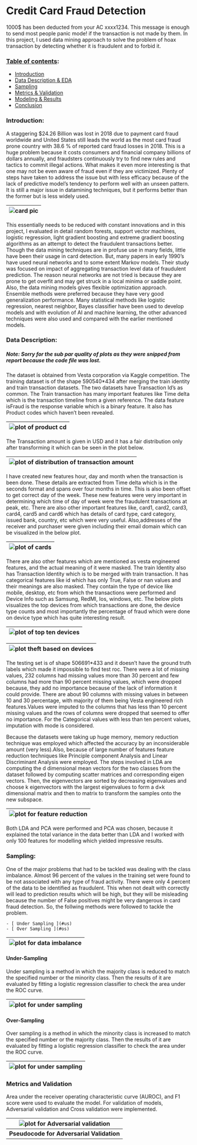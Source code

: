 # Credit Card Fraud Detection

1000$ has been deducted from your AC xxxx1234. This message is enough to send most people panic mode! if the transaction is not made by them. In this project, I used data mining approach to solve the problem of hoax transaction by detecting whether it is fraudulent and to forbid it. 

### <ins>Table of contents</ins>:
  - [ Introduction ](#intro)
  - [ Data Description & EDA ](#desc)
  - [ Sampling ](#sample)
  - [ Metrics & Validation ](#val)
  - [ Modeling & Results ](#res)
  - [ Conclusion ](#con)
  
<a name='intro'></a>

### Introduction:
A staggering $24.26 Billion was lost in 2018 due to payment card fraud worldwide and United States still leads the world as the most card fraud prone country with 38.6 % of reported card fraud losses in 2018. This is a huge problem because it costs consumers and financial company billions of dollars annually, and fraudsters continuously try to find new rules and tactics to commit illegal actions. What makes it even more interesting is that one may not be even aware of fraud even if they are victimized. Plenty of steps have taken to address the issue but with less efficacy because of the lack of predictive model’s tendency to perform well with an unseen pattern. It is still a major issue in datamining techniques, but it performs better than the former but is less widely used.

| ![card pic](images/credit.jpg) | 
|:--:| 

This essentially needs to be reduced with constant innovations and in this project, I evaluated in detail random forests, support vector machines, logistic regression, light gradient boosting and extreme gradient boosting algorithms as an attempt to detect the fraudulent transactions better. Though the data mining techniques are in profuse use in many fields, little have been their usage in card detection. But, many papers in early 1990’s have used neural networks and to some extent Markov models. Their study was focused on impact of aggregating transaction level data of fraudulent prediction. The reason  neural networks are not tried is because they are prone to get overfit and may get struck in a local minima or saddle point. Also, the data mining models gives flexible optimization approach. Ensemble methods were preferred because they have very good generalization performance. Many statistical methods like logistic regression, nearest neighbor, Bayes classifier have been used to develop models and with evolution of AI and machine learning, the other advanced techniques were also used and compared with the earlier mentioned models. 

<a name='desc'></a>

### Data Description:

##### Note: Sorry for the sub par quality of plots as they were snipped from report because the code file was lost.

The dataset is obtained from Vesta corporation via Kaggle competition. The training dataset is of the shape 590540*434 after merging the train identity and train transaction datasets. The two datasets have Transaction Id’s as common. The Train transaction has many important features like Time delta which is the transaction timeline from a given reference. The data feature isFraud is the response variable which is a binary feature. It also has Product codes which haven’t been revealed.

| ![plot of product cd](images/plt2.JPG) | 
|:--:| 

The Transaction amount is given in USD and it has a fair distribution only after transforming it which can be seen in the plot below.

| ![plot of distribution of transaction amount](images/plt1.JPG) | 
|:--:| 

I have created new features hour, day and month when the transaction is been done. These details are extracted from Time delta which is in the seconds format and spans over four months in time. This is also been offset to get correct day of the week. These new features were very important in determining which time of day of week were the fraudulent transactions at peak, etc.
There are also other important features like, card1, card2, card3, card4, card5 and card6 which has details of card type, card category, issued bank, country, etc which were very useful. Also,addresses of the receiver and purchaser were given including their email domain which can be visualized in the below plot.

| ![plot of cards](images/plt3.JPG) | 
|:--:| 

There are also other features which are mentioned as vesta engineered features, and the actual meaning of it were masked. The train Identity also has Transaction Identity which is to be merged with train transaction. It has categorical features like id which has only True, False or nan values and their meanings are also masked. They contain the type of device like mobile, desktop, etc from which the transactions were performed and Device Info such as Samsung, RedMI, Ios, windows, etc. The below plots visualizes the top devices from which transactions are done, the device type counts and most importantly the percentage of fraud which were done on device type which has quite interesting result.

| ![plot of top ten devices](images/plt4.JPG) | 
|:--:| 

| ![plot theft based on devices](images/plt5.JPG) | 
|:--:| 

The testing set is of shape 506691*433 and it doesn’t have the ground truth labels which made it impossible to find test roc.
There were a lot of missing values, 232 columns had missing values more than 30 percent and few columns had more than 90 percent missing values, which were dropped because, they add no importance because of the lack of information it could provide. There are about 90 columns with missing values in between 10 and 30 percentage, with majority of them being Vesta engineered rich features.Values were imputed to the columns that has less than 10 percent missing values and the rows of columns were dropped that seemed to offer no importance. For the Categorical values with less than ten percent values, imputation with mode is considered.

Because the datasets were taking up huge memory, memory reduction technique was employed which affected the accuracy by an inconsiderable amount (very less).Also, because of large number of features feature reduction techniques like Principle component Analysis and Linear Discriminant Analysis were employed. The steps involved in LDA are computing the d dimensional mean vectors for the two classes from the dataset followed by computing scatter matrices and corresponding eigen vectors. Then, the eigenvectors are sorted by decreasing eigenvalues and choose k eigenvectors with the largest eigenvalues to form a d×k dimensional matrix and then to matrix to transform the samples onto the new subspace.

| ![plot for feature reduction](images/plt6.JPG) | 
|:--:| 

Both LDA and PCA were performed and PCA was chosen, because it explained the total variance in the data better than LDA and I worked with only 100 features for modelling which yielded impressive results.

<a name='sample'></a>

### Sampling:

One of the major problems that had to be tackled was dealing with the class imbalance. Almost 96 percent of the values in the training set were found to be not associated with any type of fraud activity. There were only 4 percent of the data to be identified as fraudulent. This when not dealt with correctly will lead to prediction results which will be high, but they will be misleading because the number of False positives might be very dangerous in card fraud detection. So, the follwing methods were followed to tackle the problem.

    - [ Under Sampling ](#us)
    - [ Over Sampling ](#os)

| ![plot for data imbalance](images/plt7.JPG) | 
|:--:| 

<a name='us'></a>

#### Under-Sampling

Under sampling is a method in which the majority class is reduced to match the specified number or the minority class. Then the results of it are evaluated by fitting a logistic regression classifier to check the area under the ROC curve.

| ![plot for under sampling](images/plt8.JPG) | 
|:--:| 

<a name='os'></a>

#### Over-Sampling

Over sampling is a method in which the minority class is increased to match the specified number or the majority class. Then the results of it are evaluated by fitting a logistic regression classifier to check the area under the ROC curve.

| ![plot for under sampling](images/plt9.JPG) | 
|:--:| 


<a name='val'></a>

### Metrics and Validation

Area under the receiver operating characteristic curve (AUROC), and F1 score were used to evaluate the model. For validation of models, Adversarial validation and Cross validation were implemented. 

| ![plot for Adversarial validation](images/plt10.JPG) | 
|:--:| 
| **Pseudocode for Adversarial Validation** |


